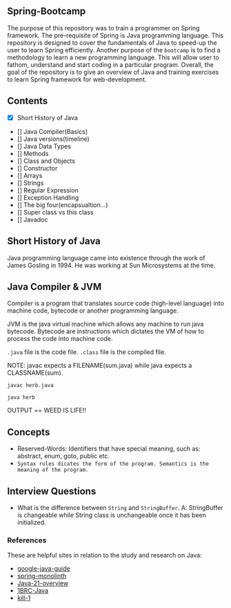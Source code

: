 ## Spring-Bootcamp

The purpose of this repository was to train a programmer on Spring framework. The pre-requisite of Spring 
is Java programming language. This repository is designed to cover the fundamentals of Java to speed-up the 
user to learn Spring efficiently. Another purpose of the `bootcamp` is to find a methodology to learn a new programming language. This will allow
user to fathom, understand and start coding in a particular program. Overall, the goal of the repository is to give
an overview of Java and training exercises to learn Spring framework for web-development.

## Contents

- [x] Short History of Java
- [] Java Compiler(Basics)
- [] Java versions(timeline)
- [] Java Data Types
- [] Methods
- [] Class and Objects
- [] Constructor
- [] Arrays
- [] Strings
- [] Regular Expression
- [] Exception Handling
- [] The big four(encapsualtion...)
- [] Super class vs this class
- [] Javadoc


## Short History of Java

Java programming language came into existence through the work of James Gosling in 1994. He was working at Sun 
Microsystems at the time. 

## Java Compiler & JVM

Compiler is a program that translates source code (high-level language) into machine code, bytecode or another 
programming language. 

JVM is the java virtual machine which allows any machine to run java bytecode. Bytecode are instructions 
which dictates the VM of how to process the code into machine code.

`.java` file is the code file. `.class` file is the compiled file.

NOTE: javac expects a FILENAME(sum.java) while java expects a CLASSNAME(sum). 

`javac herb.java`

`java herb`

OUTPUT == WEED IS LIFE!!


## Concepts

- Reserved-Words: Identifiers that have special meaning, such as: abstract, enum, goto, public etc.
- `Syntax rules dicates the form of the program. Semantics is the meaning of the program.`

## Interview Questions

- What is the difference between `String` and `StringBuffer`.
A: StringBuffer is changeable while String class is unchangeable once it has been initialized.



### References

These are helpful sites in relation to the study and research on Java:

- [google-java-guide](https://google.github.io/styleguide/javaguide.html)
- [spring-monolinth](https://spring.io/blog/2022/10/21/introducing-spring-modulith)
- [Java-21-overview](https://horstmann.com/unblog/2023-09-19/index.html)
- [1BRC-Java](https://questdb.io/blog/1brc-merykittys-magic-swar/)
- [kill-1](https://stackoverflow.com/questions/77485058/will-sending-kill-11-to-java-process-raises-a-nullpointerexception)


